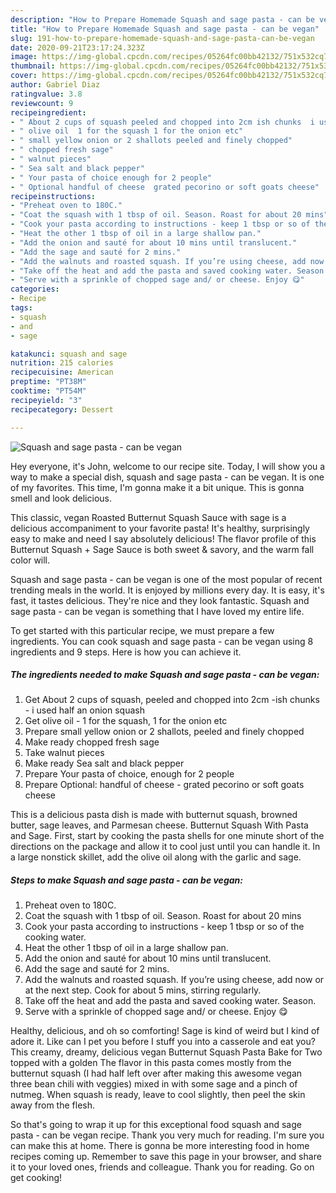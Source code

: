 ```yaml
---
description: "How to Prepare Homemade Squash and sage pasta - can be vegan"
title: "How to Prepare Homemade Squash and sage pasta - can be vegan"
slug: 191-how-to-prepare-homemade-squash-and-sage-pasta-can-be-vegan
date: 2020-09-21T23:17:24.323Z
image: https://img-global.cpcdn.com/recipes/05264fc00bb42132/751x532cq70/squash-and-sage-pasta-can-be-vegan-recipe-main-photo.jpg
thumbnail: https://img-global.cpcdn.com/recipes/05264fc00bb42132/751x532cq70/squash-and-sage-pasta-can-be-vegan-recipe-main-photo.jpg
cover: https://img-global.cpcdn.com/recipes/05264fc00bb42132/751x532cq70/squash-and-sage-pasta-can-be-vegan-recipe-main-photo.jpg
author: Gabriel Diaz
ratingvalue: 3.8
reviewcount: 9
recipeingredient:
- " About 2 cups of squash peeled and chopped into 2cm ish chunks  i used half an onion squash"
- " olive oil  1 for the squash 1 for the onion etc"
- " small yellow onion or 2 shallots peeled and finely chopped"
- " chopped fresh sage"
- " walnut pieces"
- " Sea salt and black pepper"
- " Your pasta of choice enough for 2 people"
- " Optional handful of cheese  grated pecorino or soft goats cheese"
recipeinstructions:
- "Preheat oven to 180C."
- "Coat the squash with 1 tbsp of oil. Season. Roast for about 20 mins"
- "Cook your pasta according to instructions - keep 1 tbsp or so of the cooking water."
- "Heat the other 1 tbsp of oil in a large shallow pan."
- "Add the onion and sauté for about 10 mins until translucent."
- "Add the sage and sauté for 2 mins."
- "Add the walnuts and roasted squash. If you’re using cheese, add now or at the next step. Cook for about 5 mins, stirring regularly."
- "Take off the heat and add the pasta and saved cooking water. Season."
- "Serve with a sprinkle of chopped sage and/ or cheese. Enjoy 😋"
categories:
- Recipe
tags:
- squash
- and
- sage

katakunci: squash and sage 
nutrition: 215 calories
recipecuisine: American
preptime: "PT38M"
cooktime: "PT54M"
recipeyield: "3"
recipecategory: Dessert

---
```



![Squash and sage pasta - can be vegan](https://img-global.cpcdn.com/recipes/05264fc00bb42132/751x532cq70/squash-and-sage-pasta-can-be-vegan-recipe-main-photo.jpg)

Hey everyone, it's John, welcome to our recipe site. Today, I will show you a way to make a special dish, squash and sage pasta - can be vegan. It is one of my favorites. This time, I'm gonna make it a bit unique. This is gonna smell and look delicious.

This classic, vegan Roasted Butternut Squash Sauce with sage is a delicious accompaniment to your favorite pasta! It&#39;s healthy, surprisingly easy to make and need I say absolutely delicious! The flavor profile of this Butternut Squash + Sage Sauce is both sweet &amp; savory, and the warm fall color will.

Squash and sage pasta - can be vegan is one of the most popular of recent trending meals in the world. It is enjoyed by millions every day. It is easy, it's fast, it tastes delicious. They're nice and they look fantastic. Squash and sage pasta - can be vegan is something that I have loved my entire life.


To get started with this particular recipe, we must prepare a few ingredients. You can cook squash and sage pasta - can be vegan using 8 ingredients and 9 steps. Here is how you can achieve it.

<!--inarticleads1-->

##### The ingredients needed to make Squash and sage pasta - can be vegan:

1. Get  About 2 cups of squash, peeled and chopped into 2cm -ish chunks - i used half an onion squash
1. Get  olive oil - 1 for the squash, 1 for the onion etc
1. Prepare  small yellow onion or 2 shallots, peeled and finely chopped
1. Make ready  chopped fresh sage
1. Take  walnut pieces
1. Make ready  Sea salt and black pepper
1. Prepare  Your pasta of choice, enough for 2 people
1. Prepare  Optional: handful of cheese - grated pecorino or soft goats cheese


This is a delicious pasta dish is made with butternut squash, browned butter, sage leaves, and Parmesan cheese. Butternut Squash With Pasta and Sage. First, start by cooking the pasta shells for one minute short of the directions on the package and allow it to cool just until you can handle it. In a large nonstick skillet, add the olive oil along with the garlic and sage. 

<!--inarticleads2-->

##### Steps to make Squash and sage pasta - can be vegan:

1. Preheat oven to 180C.
1. Coat the squash with 1 tbsp of oil. Season. Roast for about 20 mins
1. Cook your pasta according to instructions - keep 1 tbsp or so of the cooking water.
1. Heat the other 1 tbsp of oil in a large shallow pan.
1. Add the onion and sauté for about 10 mins until translucent.
1. Add the sage and sauté for 2 mins.
1. Add the walnuts and roasted squash. If you’re using cheese, add now or at the next step. Cook for about 5 mins, stirring regularly.
1. Take off the heat and add the pasta and saved cooking water. Season.
1. Serve with a sprinkle of chopped sage and/ or cheese. Enjoy 😋


Healthy, delicious, and oh so comforting! Sage is kind of weird but I kind of adore it. Like can I pet you before I stuff you into a casserole and eat you? This creamy, dreamy, delicious vegan Butternut Squash Pasta Bake for Two topped with a golden The flavor in this pasta comes mostly from the butternut squash (I had half left over after making this awesome vegan three bean chili with veggies) mixed in with some sage and a pinch of nutmeg. When squash is ready, leave to cool slightly, then peel the skin away from the flesh. 

So that's going to wrap it up for this exceptional food squash and sage pasta - can be vegan recipe. Thank you very much for reading. I'm sure you can make this at home. There is gonna be more interesting food in home recipes coming up. Remember to save this page in your browser, and share it to your loved ones, friends and colleague. Thank you for reading. Go on get cooking!
